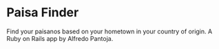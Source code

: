 # Paisa Finder

Find your paisanos based on your hometown in your country of origin.  A Ruby on Rails app by Alfredo Pantoja.

